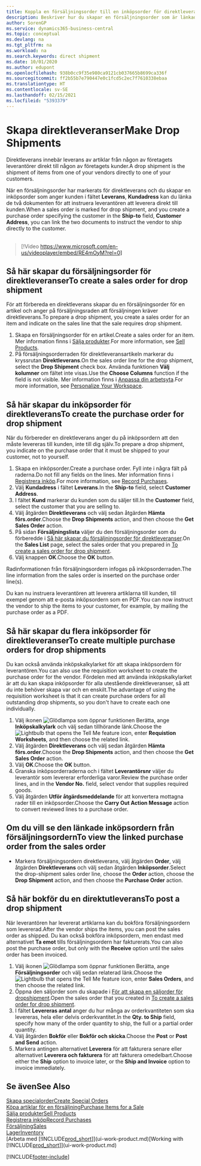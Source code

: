 ```yaml
---
title: Koppla en försäljningsorder till en inköpsorder för direktleverans | Microsoft Docs
description: Beskriver hur du skapar en försäljningsorder som är länkad till en inköpsorder för att tillåta leverans direkt från leverantören till kunden.
author: SorenGP
ms.service: dynamics365-business-central
ms.topic: conceptual
ms.devlang: na
ms.tgt_pltfrm: na
ms.workload: na
ms.search.keywords: direct shipment
ms.date: 10/01/2020
ms.author: edupont
ms.openlocfilehash: 938b0cc9f35e980ca9121cb037665b8699ca336f
ms.sourcegitcommit: ff2b55b7e790447e0c1fcd5c2ec7f7610338ebaa
ms.translationtype: HT
ms.contentlocale: sv-SE
ms.lasthandoff: 02/15/2021
ms.locfileid: "5393379"
---
```

# <a name="make-drop-shipments"></a><span data-ttu-id="d9fd9-103">Skapa direktleveranser</span><span class="sxs-lookup"><span data-stu-id="d9fd9-103">Make Drop Shipments</span></span>

<span data-ttu-id="d9fd9-104">Direktleverans innebär leverans av artiklar från någon av företagets leverantörer direkt till någon av företagets kunder.</span><span class="sxs-lookup"><span data-stu-id="d9fd9-104">A drop shipment is the shipment of items from one of your vendors directly to one of your customers.</span></span>

<span data-ttu-id="d9fd9-105">När en försäljningsorder har markerats för direktleverans och du skapar en inköpsorder som anger kunden i fältet **Leverans**, **Kundadress** kan du länka de två dokumenten för att instruera leverantören att leverera direkt till kunden.</span><span class="sxs-lookup"><span data-stu-id="d9fd9-105">When a sales order is marked for drop shipment, and you create a purchase order specifying the customer in the **Ship-to** field, **Customer Address**, you can link the two documents to instruct the vendor to ship directly to the customer.</span></span>
<br><br>  
  
> [!Video https://www.microsoft.com/en-us/videoplayer/embed/RE4mOyM?rel=0]

## <a name="to-create-a-sales-order-for-drop-shipment"></a><span data-ttu-id="d9fd9-106">Så här skapar du försäljningsorder för direktleveranser</span><span class="sxs-lookup"><span data-stu-id="d9fd9-106">To create a sales order for drop shipment</span></span>

<span data-ttu-id="d9fd9-107">För att förbereda en direktleverans skapar du en försäljningsorder för en artikel och anger på försäljningsraden att försäljningen kräver direktleverans.</span><span class="sxs-lookup"><span data-stu-id="d9fd9-107">To prepare a drop shipment, you create a sales order for an item and indicate on the sales line that the sale requires drop shipment.</span></span>

1. <span data-ttu-id="d9fd9-108">Skapa en försäljningsorder för en artikel.</span><span class="sxs-lookup"><span data-stu-id="d9fd9-108">Create a sales order for an item.</span></span> <span data-ttu-id="d9fd9-109">Mer information finns i [Sälja produkter](sales-how-sell-products.md).</span><span class="sxs-lookup"><span data-stu-id="d9fd9-109">For more information, see [Sell Products](sales-how-sell-products.md).</span></span>
2. <span data-ttu-id="d9fd9-110">På försäljningsorderraden för direktleveransartikeln markerar du kryssrutan **Direktleverans**.</span><span class="sxs-lookup"><span data-stu-id="d9fd9-110">On the sales order line for the drop shipment, select the **Drop Shipment** check box.</span></span> <span data-ttu-id="d9fd9-111">Använda funktionen **Välj kolumner** om fältet inte visas.</span><span class="sxs-lookup"><span data-stu-id="d9fd9-111">Use the **Choose Columns** function if the field is not visible.</span></span> <span data-ttu-id="d9fd9-112">Mer information finns i [Anpassa din arbetsyta](ui-personalization-user.md).</span><span class="sxs-lookup"><span data-stu-id="d9fd9-112">For more information, see [Personalize Your Workspace](ui-personalization-user.md).</span></span>

## <a name="to-create-the-purchase-order-for-drop-shipment"></a><span data-ttu-id="d9fd9-113">Så här skapar du inköpsorder för direktleverans</span><span class="sxs-lookup"><span data-stu-id="d9fd9-113">To create the purchase order for drop shipment</span></span>

<span data-ttu-id="d9fd9-114">När du förbereder en direktleverans anger du på inköpsordern att den måste levereras till kunden, inte till dig själv.</span><span class="sxs-lookup"><span data-stu-id="d9fd9-114">To prepare a drop shipment, you indicate on the purchase order that it must be shipped to your customer, not to yourself.</span></span>

1. <span data-ttu-id="d9fd9-115">Skapa en inköpsorder.</span><span class="sxs-lookup"><span data-stu-id="d9fd9-115">Create a purchase order.</span></span> <span data-ttu-id="d9fd9-116">Fyll inte i några fält på raderna.</span><span class="sxs-lookup"><span data-stu-id="d9fd9-116">Do not fill any fields on the lines.</span></span> <span data-ttu-id="d9fd9-117">Mer information finns i [Registrera inköp](purchasing-how-record-purchases.md).</span><span class="sxs-lookup"><span data-stu-id="d9fd9-117">For more information, see [Record Purchases](purchasing-how-record-purchases.md).</span></span>
2. <span data-ttu-id="d9fd9-118">Välj **Kundadress** i fältet **Leverans**.</span><span class="sxs-lookup"><span data-stu-id="d9fd9-118">In the **Ship-to** field, select **Customer Address**.</span></span>
3. <span data-ttu-id="d9fd9-119">I fältet **Kund** markerar du kunden som du säljer till.</span><span class="sxs-lookup"><span data-stu-id="d9fd9-119">In the **Customer** field, select the customer that you are selling to.</span></span>
4. <span data-ttu-id="d9fd9-120">Välj åtgärden **Direktleverans** och välj sedan åtgärden **Hämta förs.order**.</span><span class="sxs-lookup"><span data-stu-id="d9fd9-120">Choose the **Drop Shipments** action, and then choose the **Get Sales Order** action.</span></span>
5. <span data-ttu-id="d9fd9-121">På sidan **Försäljningslista** väljer du den försäljningsorder som du förberedde i [Så här skapar du försäljningsorder för direktleveranser](sales-how-drop-shipment.md#to-create-a-sales-order-for-drop-shipment).</span><span class="sxs-lookup"><span data-stu-id="d9fd9-121">On the **Sales List** page, select the sales order that you prepared in [To create a sales order for drop shipment](sales-how-drop-shipment.md#to-create-a-sales-order-for-drop-shipment).</span></span>
6. <span data-ttu-id="d9fd9-122">Välj knappen **OK**.</span><span class="sxs-lookup"><span data-stu-id="d9fd9-122">Choose the **OK** button.</span></span>

<span data-ttu-id="d9fd9-123">Radinformationen från försäljningsordern infogas på inköpsorderraden.</span><span class="sxs-lookup"><span data-stu-id="d9fd9-123">The line information from the sales order is inserted on the purchase order line(s).</span></span>

<span data-ttu-id="d9fd9-124">Du kan nu instruera leverantören att leverera artiklarna till kunden, till exempel genom att e-posta inköpsordern som en PDF.</span><span class="sxs-lookup"><span data-stu-id="d9fd9-124">You can now instruct the vendor to ship the items to your customer, for example, by mailing the purchase order as a PDF.</span></span>     

## <a name="to-create-multiple-purchase-orders-for-drop-shipments"></a><span data-ttu-id="d9fd9-125">Så här skapar du flera inköpsorder för direktleveranser</span><span class="sxs-lookup"><span data-stu-id="d9fd9-125">To create multiple purchase orders for drop shipments</span></span>

<span data-ttu-id="d9fd9-126">Du kan också använda inköpskalkylarket för att skapa inköpsordern för leverantören.</span><span class="sxs-lookup"><span data-stu-id="d9fd9-126">You can also use the requisition worksheet to create the purchase order for the vendor.</span></span> <span data-ttu-id="d9fd9-127">Fördelen med att använda inköpskalkylarket är att du kan skapa inköpsorder för alla utestående direktleveranser, så att du inte behöver skapa var och en enskilt.</span><span class="sxs-lookup"><span data-stu-id="d9fd9-127">The advantage of using the requisition worksheet is that it can create purchase orders for all outstanding drop shipments, so you don't have to create each one individually.</span></span>

1. <span data-ttu-id="d9fd9-128">Välj ikonen ![Glödlampa som öppnar funktionen Berätta](media/ui-search/search_small.png "Berätta vad du vill göra"), ange **Inköpskalkylark** och välj sedan tillhörande länk.</span><span class="sxs-lookup"><span data-stu-id="d9fd9-128">Choose the ![Lightbulb that opens the Tell Me feature](media/ui-search/search_small.png "Tell me what you want to do") icon, enter **Requistion Worksheets**, and then choose the related link.</span></span>
2. <span data-ttu-id="d9fd9-129">Välj åtgärden **Direktleverans** och välj sedan åtgärden **Hämta förs.order**.</span><span class="sxs-lookup"><span data-stu-id="d9fd9-129">Choose the **Drop Shipments** action, and then choose the **Get Sales Order** action.</span></span>
3. <span data-ttu-id="d9fd9-130">Välj **OK**.</span><span class="sxs-lookup"><span data-stu-id="d9fd9-130">Choose the **OK** button.</span></span>
4. <span data-ttu-id="d9fd9-131">Granska inköpsorderraderna och i fältet **Leverantörsnr** väljer du leverantör som levererar erforderliga varor.</span><span class="sxs-lookup"><span data-stu-id="d9fd9-131">Review the purchase order lines, and in the **Vendor No.** field, select vendor that supplies required goods.</span></span> 
5. <span data-ttu-id="d9fd9-132">Välj åtgärden **Utför åtgärdsmeddelande** för att konvertera mottagna rader till en inköpsorder.</span><span class="sxs-lookup"><span data-stu-id="d9fd9-132">Choose the **Carry Out Action Message** action to convert reviewed lines to a purchase order.</span></span>

## <a name="to-view-the-linked-purchase-order-from-the-sales-order"></a><span data-ttu-id="d9fd9-133">Om du vill se den länkade inköpsordern från försäljningsordern</span><span class="sxs-lookup"><span data-stu-id="d9fd9-133">To view the linked purchase order from the sales order</span></span>

* <span data-ttu-id="d9fd9-134">Markera försäljningsordern direktleverans, välj åtgärden **Order**, välj åtgärden **Direktleverans** och välj sedan åtgärden **Inköpsorder**.</span><span class="sxs-lookup"><span data-stu-id="d9fd9-134">Select the drop-shipment sales order line, choose the **Order** action, choose the **Drop Shipment** action, and then choose the **Purchase Order** action.</span></span>

## <a name="to-post-a-drop-shipment"></a><span data-ttu-id="d9fd9-135">Så här bokför du en direktutleverans</span><span class="sxs-lookup"><span data-stu-id="d9fd9-135">To post a drop shipment</span></span>

<span data-ttu-id="d9fd9-136">När leverantören har levererat artiklarna kan du bokföra försäljningsordern som levererad.</span><span class="sxs-lookup"><span data-stu-id="d9fd9-136">After the vendor ships the items, you can post the sales order as shipped.</span></span> <span data-ttu-id="d9fd9-137">Du kan också bokföra inköpsordern, men endast med alternativet **Ta emot** tills försäljningsordern har fakturerats.</span><span class="sxs-lookup"><span data-stu-id="d9fd9-137">You can also post the purchase order, but only with the **Receive** option until the sales order has been invoiced.</span></span>

1. <span data-ttu-id="d9fd9-138">Välj ikonen ![Glödlampa som öppnar funktionen Berätta](media/ui-search/search_small.png "Berätta vad du vill göra"), ange **Försäljningsorder** och välj sedan relaterad länk.</span><span class="sxs-lookup"><span data-stu-id="d9fd9-138">Choose the ![Lightbulb that opens the Tell Me feature](media/ui-search/search_small.png "Tell me what you want to do") icon, enter **Sales Orders**, and then choose the related link.</span></span>
2. <span data-ttu-id="d9fd9-139">Öppna den säljorder som du skapade i [För att skapa en säljorder för dropshipment](#to-create-a-sales-order-for-drop-shipment).</span><span class="sxs-lookup"><span data-stu-id="d9fd9-139">Open the sales order that you created in [To create a sales order for drop shipment](#to-create-a-sales-order-for-drop-shipment).</span></span>
3. <span data-ttu-id="d9fd9-140">I fältet **Levereras antal** anger du hur många av orderkvantiteten som ska levereras, hela eller delvis orderkvantitet.</span><span class="sxs-lookup"><span data-stu-id="d9fd9-140">In the **Qty. to Ship** field, specify how many of the order quantity to ship, the full or a partial order quantity.</span></span>
4. <span data-ttu-id="d9fd9-141">Välj åtgärden **Bokför** eller **Bokför och skicka**.</span><span class="sxs-lookup"><span data-stu-id="d9fd9-141">Choose the **Post** or **Post and Send** action.</span></span>
5. <span data-ttu-id="d9fd9-142">Markera antingen alternativet **Leverera** för att fakturera senare eller alternativet **Leverera och fakturera** för att fakturera omedelbart.</span><span class="sxs-lookup"><span data-stu-id="d9fd9-142">Choose either the **Ship** option to invoice later, or the **Ship and Invoice** option to invoice immediately.</span></span>

## <a name="see-also"></a><span data-ttu-id="d9fd9-143">Se även</span><span class="sxs-lookup"><span data-stu-id="d9fd9-143">See Also</span></span>

[<span data-ttu-id="d9fd9-144">Skapa specialorder</span><span class="sxs-lookup"><span data-stu-id="d9fd9-144">Create Special Orders</span></span>](sales-how-to-create-special-orders.md)  
[<span data-ttu-id="d9fd9-145">Köpa artiklar för en försäljning</span><span class="sxs-lookup"><span data-stu-id="d9fd9-145">Purchase Items for a Sale</span></span>](purchasing-how-purchase-products-sale.md)  
[<span data-ttu-id="d9fd9-146">Sälja produkter</span><span class="sxs-lookup"><span data-stu-id="d9fd9-146">Sell Products</span></span>](sales-how-sell-products.md)  
[<span data-ttu-id="d9fd9-147">Registrera inköp</span><span class="sxs-lookup"><span data-stu-id="d9fd9-147">Record Purchases</span></span>](purchasing-how-record-purchases.md)  
[<span data-ttu-id="d9fd9-148">Försäljning</span><span class="sxs-lookup"><span data-stu-id="d9fd9-148">Sales</span></span>](sales-manage-sales.md)  
[<span data-ttu-id="d9fd9-149">Lager</span><span class="sxs-lookup"><span data-stu-id="d9fd9-149">Inventory</span></span>](inventory-manage-inventory.md)  
<span data-ttu-id="d9fd9-150">[Arbeta med [!INCLUDE[prod_short](includes/prod_short.md)]](ui-work-product.md)</span><span class="sxs-lookup"><span data-stu-id="d9fd9-150">[Working with [!INCLUDE[prod_short](includes/prod_short.md)]](ui-work-product.md)</span></span>


[!INCLUDE[footer-include](includes/footer-banner.md)]